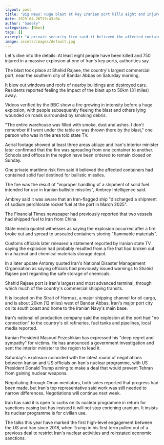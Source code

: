 ```yaml
---
layout: post
title: "Big News: Huge blast at key Iranian port kills eight and injures more than 750"
date: 2025-04-26T19:43:04
author: "badely"
categories: [News]
tags: []
excerpt: "A private security firm said it believed the affected containers had contained solid fuel destined for ballistic missiles."
image: assets/images/default.jpg
---
```


Let's dive into the details: At least eight people have been killed and 750 injured in a massive explosion at one of Iran's key ports, authorities say.

The blast took place at Shahid Rajaee, the country's largest commercial port, near the southern city of Bandar Abbas on Saturday morning.

It blew out windows and roofs of nearby buildings and destroyed cars. Residents reported feeling the impact of the blast up to 50km (31 miles) away.

Videos verified by the BBC show a fire growing in intensity before a huge explosion, with people subsequently fleeing the blast and others lying wounded on roads surrounded by smoking debris.

"The entire warehouse was filled with smoke, dust and ashes. I don't remember if I went under the table or was thrown there by the blast," one person who was in the area told state TV.

Aerial footage showed at least three areas ablaze and Iran's interior minister later confirmed that the fire was spreading from one container to another. Schools and offices in the region have been ordered to remain closed on Sunday.

One private maritime risk firm said it believed the affected containers had contained solid fuel destined for ballistic missiles.

The fire was the result of "improper handling of a shipment of solid fuel intended for use in Iranian ballistic missiles", Ambrey Intelligence said.

Ambrey said it was aware that an Iran-flagged ship "discharged a shipment of sodium perchlorate rocket fuel at the port in March 2025". 

The Financial Times newspaper had previously reported that two vessels had shipped fuel to Iran from China. 

State media quoted witnesses as saying the explosion occurred after a fire broke out and spread to unsealed containers storing "flammable materials".

Customs officials later released a statement reported by Iranian state TV saying the explosion had probably resulted from a fire that had broken out in a hazmat and chemical materials storage depot.

In a later update Ambrey quoted Iran's National Disaster Management Organisation as saying officials had previously issued warnings to Shahid Rajaee port regarding the safe storage of chemicals.

Shahid Rajaee port is Iran's largest and most advanced terminal, through which much of the country's commercial shipping transits.

It is located on the Strait of Hormuz, a major shipping channel for oil cargo, and is about 20km (12 miles) west of Bandar Abbas, Iran's major port city on its south coast and home to the Iranian Navy's main base.

Iran's national oil production company said the explosion at the port had "no connection" to the country's oil refineries, fuel tanks and pipelines, local media reported.

Iranian President Masoud Pezeshkian has expressed his "deep regret and sympathy" for victims. He has announced a government investigation and sent the interior minister to the region to lead it.

Saturday's explosion coincided with the latest round of negotiations between Iranian and US officials on Iran's nuclear programme, with US President Donald Trump aiming to make a deal that would prevent Tehran from gaining nuclear weapons.

Negotiating through Oman mediators, both sides reported that progress had been made, but Iran's top representative said work was still needed to narrow differences. Negotiations will continue next week.

Iran has said it is open to curbs on its nuclear programme in return for sanctions easing but has insisted it will not stop enriching uranium. It insists its nuclear programme is for civilian use.

The talks this year have marked the first high-level engagement between the US and Iran since 2018, when Trump in his first term pulled out of a previous deal to restrict Iran's nuclear activities and reinstated economic sanctions.

